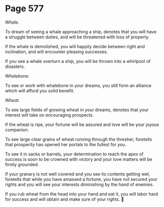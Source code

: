 # Page 577
_Whale_.


To dream of seeing a whale approaching a ship, denotes that you
will have a struggle between duties, and will be threatened
with loss of property.


If the whale is demolished, you will happily decide between right
and inclination, and will encounter pleasing successes.


If you see a whale overturn a ship, you will be thrown into
a whirlpool of disasters.


_Whalebone_.


To see or work with whalebone in your dreams, you still form
an alliance which will afford you solid benefit.


_Wheat_.


To see large fields of growing wheat in your dreams, denotes that your
interest will take on encouraging prospects.


If the wheat is ripe, your fortune will be assured and love
will be your joyous companion.


To see large clear grains of wheat running through the thresher,
foretells that prosperity has opened her portals to the fullest for you.


To see it in sacks or barrels, your determination to reach the apex
of success is soon to be crowned with victory and your love matters
will be firmly grounded.


If your granary is not well covered and you see its contents
getting wet, foretells that while you have amassed a fortune,
you have not secured your rights and you will see your interests
diminishing by the hand of enemies.


If you rub wheat from the head into your hand and eat it,
you will labor hard for success and will obtain and make sure
of your rights.
